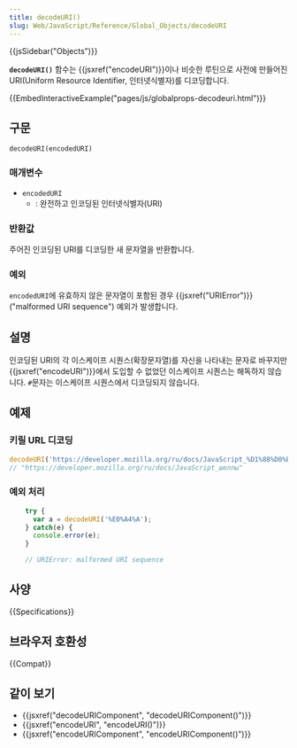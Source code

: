```yaml
---
title: decodeURI()
slug: Web/JavaScript/Reference/Global_Objects/decodeURI
---
```


{{jsSidebar("Objects")}}

**`decodeURI()`** 함수는 {{jsxref("encodeURI")}}이나 비슷한 루틴으로 사전에 만들어진 URI(Uniform Resource Identifier, 인터넷식별자)를 디코딩합니다.

{{EmbedInteractiveExample("pages/js/globalprops-decodeuri.html")}}

## 구문

```js-nolint
decodeURI(encodedURI)
```

### 매개변수

- `encodedURI`
  - : 완전하고 인코딩된 인터넷식별자(URI)

### 반환값

주어진 인코딩된 URI를 디코딩한 새 문자열을 반환합니다.

### 예외

`encodedURI`에 유효하지 않은 문자열이 포함된 경우 {{jsxref("URIError")}} ("malformed URI sequence") 예외가 발생합니다.

## 설명

인코딩된 URI의 각 이스케이프 시퀀스(확장문자열)를 자신을 나타내는 문자로 바꾸지만 {{jsxref("encodeURI")}}에서 도입할 수 없었던 이스케이프 시퀀스는 해독하지 않습니다. `#`문자는 이스케이프 시퀀스에서 디코딩되지 않습니다.

## 예제

### 키릴 URL 디코딩

```js
decodeURI('https://developer.mozilla.org/ru/docs/JavaScript_%D1%88%D0%B5%D0%BB%D0%BB%D1%8B');
// "https://developer.mozilla.org/ru/docs/JavaScript_шеллы"
```

### 예외 처리

```js
    try {
      var a = decodeURI('%E0%A4%A');
    } catch(e) {
      console.error(e);
    }

    // URIError: malformed URI sequence
```

## 사양

{{Specifications}}

## 브라우저 호환성

{{Compat}}

## 같이 보기

- {{jsxref("decodeURIComponent", "decodeURIComponent()")}}
- {{jsxref("encodeURI", "encodeURI()")}}
- {{jsxref("encodeURIComponent", "encodeURIComponent()")}}
